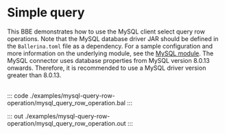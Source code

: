 # Simple query

This BBE demonstrates how to use the MySQL client select query row operations. Note that the MySQL database driver JAR should
be defined in the `Ballerina.toml` file as a dependency.
For a sample configuration and more information on the underlying module, see the [MySQL module](https://docs.central.ballerina.io/ballerinax/mysql/latest/).
The MySQL connector uses database properties from MySQL version 8.0.13 onwards. Therefore, it is
recommended to use a MySQL driver version greater than 8.0.13.<br><br>

::: code ./examples/mysql-query-row-operation/mysql_query_row_operation.bal :::

::: out ./examples/mysql-query-row-operation/mysql_query_row_operation.out :::